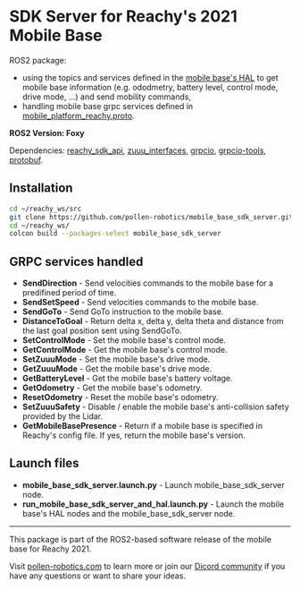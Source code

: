 # SDK Server for Reachy's 2021 Mobile Base

ROS2 package:
* using the topics and services defined in the [mobile base's HAL](https://github.com/pollen-robotics/zuuu_hal) to get mobile base information (e.g. ododmetry, battery level, control mode, drive mode, ...) and send mobility commands,
* handling mobile base grpc services defined in [mobile_platform_reachy.proto](https://github.com/pollen-robotics/reachy-sdk-api/blob/main/protos/mobile_platform_reachy.proto).
 
**ROS2 Version: Foxy**

Dependencies: [reachy_sdk_api](https://github.com/pollen-robotics/reachy-sdk-api),
[zuuu_interfaces](https://github.com/pollen-robotics/zuuu_interfaces),
[grpcio](https://pypi.org/project/grpcio/),
[grpcio-tools](https://pypi.org/project/grpcio-tools/),
[protobuf](https://pypi.org/project/protobuf/).

## Installation

```bash
cd ~/reachy_ws/src
git clone https://github.com/pollen-robotics/mobile_base_sdk_server.git
cd ~/reachy_ws/
colcon build --packages-select mobile_base_sdk_server
```

## GRPC services handled
* **SendDirection** - Send velocities commands to the mobile base for a predifined period of time.
* **SendSetSpeed** - Send velocities commands to the mobile base.
* **SendGoTo** - Send GoTo instruction to the mobile base.
* **DistanceToGoal** - Return delta x, delta y, delta theta and distance from the last goal position sent using SendGoTo.
* **SetControlMode** - Set the mobile base's control mode.
* **GetControlMode** - Get the mobile base's control mode.
* **SetZuuuMode** - Set the mobile base's drive mode.
* **GetZuuuMode** - Get the mobile base's drive mode.
* **GetBatteryLevel** - Get the mobile base's battery voltage.
* **GetOdometry** - Get the mobile base's odometry.
* **ResetOdometry** - Reset the mobile base's odometry.
* **SetZuuuSafety** - Disable / enable the mobile base's anti-collision safety provided by the Lidar.
* **GetMobileBasePresence** - Return if a mobile base is specified in Reachy's config file. If yes, return the mobile base's version.

## Launch files
* **mobile_base_sdk_server.launch.py** - Launch mobile_base_sdk_server node.
* **run_mobile_base_sdk_server_and_hal.launch.py** - Launch the mobile base's HAL nodes and the mobile_base_sdk_server node.

---
This package is part of the ROS2-based software release of the mobile base for Reachy 2021.

Visit [pollen-robotics.com](https://pollen-robotics.com) to learn more or join our [Dicord community](https://discord.com/invite/Kg3mZHTKgs) if you have any questions or want to share your ideas.
